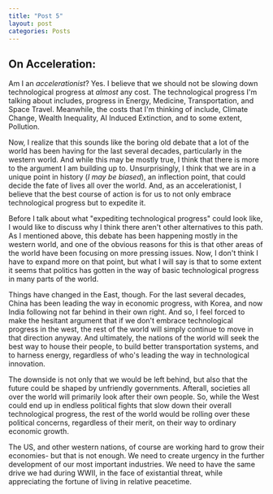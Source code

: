 ```yaml
---
title: "Post 5"
layout: post
categories: Posts
---
```


## On Acceleration:

Am I an *accelerationist*? Yes. I believe that we should not be slowing down technological progress at *almost* any cost. The technological progress I'm talking about includes, progress in Energy, Medicine, Transportation, and Space Travel. Meanwhile, the costs that I'm thinking of include, Climate Change, Wealth Inequality, AI Induced Extinction, and to some extent, Pollution.

Now, I realize that this sounds like the boring old debate that a lot of the world has been having for the last several decades, particularly in the western world. And while this may be mostly true, I think that there is more to the argument I am building up to. Unsurprisingly, I think that we are in a unique point in history (*I may be biased*), an inflection point, that could decide the fate of lives all over the world. And, as an accelerationist, I believe that the best course of action is for us to not only embrace technological progress but to expedite it.

Before I talk about what "expediting technological progress" could look like, I would like to discuss why I think there aren't other alternatives to this path. As I mentioned above, this debate has been happening mostly in the western world, and one of the obvious reasons for this is that other areas of the world have been focusing on more pressing issues. Now, I don't think I have to expand more on that point, but what I will say is that to some extent it seems that politics has gotten in the way of basic technological progress in many parts of the world.

Things have changed in the East, though. For the last several decades, China has been leading the way in economic progress, with Korea, and now India following not far behind in their own right. And so, I feel forced to make the hesitant argument that if we don't embrace technological progress in the west, the rest of the world will simply continue to move in that direction anyway. And ultimately, the nations of the world will seek the best way to house their people, to build better transportation systems, and to harness energy, regardless of who's leading the way in technological innovation.

The downside is not only that we would be left behind, but also that the future could be shaped by unfriendly governments. Afterall, societies all over the world will primarily look after their own people. So, while the West could end up in endless political fights that slow down their overall technological progress, the rest of the world would be rolling over these political concerns, regardless of their merit, on their way to ordinary economic growth.

The US, and other western nations, of course are working hard to grow their economies- but that is not enough. We need to create urgency in the further development of our most important industries. We need to have the same drive we had during WWII, in the face of existantial threat, while appreciating the fortune of living in relative peacetime.













